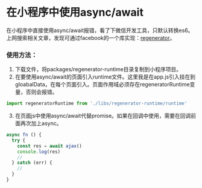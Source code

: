 # 在小程序中使用async/await
在小程序中直接使用async/await报错，看了下微信开发工具，只默认转换es6。上网搜索相关文章，发现可通过facebook的一个库实现：[regenerator](https://github.com/facebook/regenerator)。
### 使用方法：
1. 下载文件，将packages/regenerator-runtime目录复制到小程序项目。
2. 在要使用async/await的页面引入runtime文件。这里我是在app.js引入挂在到gloabalData，在每个页面引入。页面作用域必须存在regeneratorRuntime变量，否则会报错。
````js
import regeneratorRuntime from './libs/regenerator-runtime/runtime'
````
3. 在页面js中使用async/await代替promise。如果在回调中使用，需要在回调前面再次加上async。
````js
async fn () {
  try {
    const res = await ajax()
    console.log(res)
    //
  } catch (err) {
    //
  }
}
````